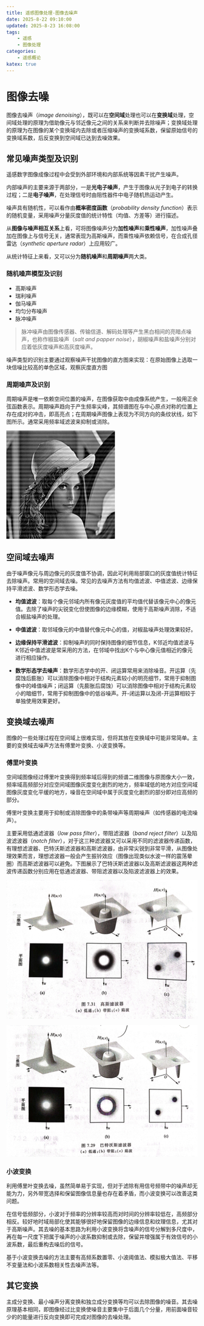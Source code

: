 ```yaml
---
title: 遥感图像处理-图像去噪声
date: 2025-8-22 09:10:00
updated: 2025-8-23 16:08:00
tags:
    - 遥感
    - 图像处理
categories:
    - 遥感概论
katex: true
---
```


# **图像去噪**
图像去噪声（$image\ denoising$），既可以在**空间域**处理也可以在**变换域**处理，空间域处理的原理为借助像元与邻近像元之间的关系来判断并去除噪声；变换域处理的原理为在图像的某个变换域内去除或者压缩噪声的变换域系数，保留原始信号的变换域系数，后反变换到空间域已达到去噪效果。

## **常见噪声类型及识别**
遥感数字图像成像过程中会受到外部环境和内部系统等因素干扰产生噪声。

内部噪声的主要来源于两部分，一是**光电子噪声**，产生于图像从光子到电子的转换过程；二是**电子噪声**，在处理信号时由阻性器件中电子随机热运动产生。   

噪声具有随机性，可以看作由**概率密度函数**（$probability\ density\ function$）表示的随机变量，采用噪声分量灰度值的统计特性（均值、方差等）进行描述。

从**图像与噪声相互关系**上看，可将图像噪声分为**加性噪声**和**乘性噪声**，加性噪声叠加在图像上与信号无关，通常表现为高斯噪声，而乘性噪声依赖信号，在合成孔径雷达（$synthetic\ aperture\ radar$）上应用较广。   

从统计特征上来看，又可以分为**随机噪声**和**周期噪声**两大类。   

### **随机噪声模型及识别**
* 高斯噪声
* 瑞利噪声
* 伽马噪声
* 均匀分布噪声
* 脉冲噪声     
> 脉冲噪声由图像传感器、传输信道、解码处理等产生黑白相间的亮暗点噪声，也称作椒盐噪声（$salt\ and \ papper\ noise$），胡椒噪声和盐噪声分别对应着低灰度噪声和高灰度噪声。     

噪声类型的识别主要通过观察噪声干扰图像的直方图来实现：在原始图像上选取一块信噪比较高的单色区域，观察灰度直方图

### **周期噪声及识别**
周期噪声是唯一依赖空间位置的噪声，在图像获取中由成像系统产生，一般用正余弦函数表示。周期噪声趋向于产生频率尖峰，其频谱图在与中心原点对称的位置上存在成对的冲击，即高亮点；在周期噪声图像上表现为不同方向的条纹状线，如下图所示。通常采用频率域滤波来抑制或消除。  

![图片1](https://github.com/NanCheng112/NanCheng112.github.io/blob/hexo/source/_posts/remote_sensing/pic_pro-4.png?raw=true)   

## **空间域去噪声**
由于噪声像元与周边像元的灰度值不协调，因此可利用局部窗口的灰度值统计特征去除噪声。常用的空间域去噪。常见的去噪声方法有均值滤波、中值滤波、边缘保持平滑滤波、数学形态学去噪。   
* **均值滤波**：取每个像元邻域内所有像元灰度值的平均值代替该像元中心的像元值。去除了噪声的尖锐变化但使图像的边缘模糊，使用于高斯噪声消除，不适合椒盐噪声的处理。   

* **中值滤波**：取邻域像元的中值替代像元中心的值，对椒盐噪声处理效果较好。   

* **边缘保持平滑滤波**：抑制噪声的同时保持图像的细节信息，K邻近均值滤波与K邻近中值滤波是常采用的方法，在邻域中找出K个与中心像元值相近的像元进行相应操作。   

* **数学形态学去噪声**：数学形态学中的开、闭运算常用来消除噪音。开运算（先腐蚀后膨胀）可以消除图像中相对于结构元素较小的明亮细节，常用于抑制图像中的峰值噪声；闭运算（先膨胀后腐蚀）可以消除图像中相对于结构元素较小的暗细节，常用于抑制图像中的低谷噪声。开-闭运算以及闭-开运算相较于单独使用效果更好。

## **变换域去噪声**
图像的一些处理过程在空间域上很难实现，但将其放在变换域中可能非常简单。主要的变换域去噪声方法有傅里叶变换、小波变换等。
### **傅里叶变换**
空间域图像经过傅里叶变换得到频率域后得到的频谱二维图像与原图像大小一致，频率域高频部分对应空间域图像灰度变化剧烈的地方，频率域低的地方对应空间域图像灰度变化平缓的地方，噪音在空间域中属于灰度变化剧烈的部分即对应高频的部分。  

傅里叶变换主要用于抑制或消除图像中的条带噪声等周期噪声（如传感器的电流噪声）。  

主要采用低通滤波器（$low\ pass\ filter$），带阻滤波器（$band\ reject\ filter$）以及陷波滤波器（$notch\ filter$），对于这三种滤波器又可以采用不同的滤波器传递函数，有理想滤波器、巴特沃斯滤波器和高斯滤波器，由非常尖锐到非常平滑，从图像处理效果而言，理想滤波器一般会产生振铃效应（图像出现类似水波一样的震荡晕圈）而高斯滤波器可以避免。下图展示了巴特沃斯滤波器以及高斯滤波器这两种滤波传递函数分别应用在低通滤波器、带阻滤波器以及陷波滤波器上的效果。   

![图片2](https://github.com/NanCheng112/NanCheng112.github.io/blob/hexo/source/_posts/remote_sensing/pic_pro-5.jpg?raw=true)      

![图片3](https://github.com/NanCheng112/NanCheng112.github.io/blob/hexo/source/_posts/remote_sensing/pic_pro-6.jpg?raw=true)   

### 小波变换
利用傅里叶变换去噪，虽然简单易于实现，但对于滤除有用信号频带中的噪声却无能为力，另外带宽选择和保留图像信息量也存在着矛盾，而小波变换可以改善这类问题。   

在信号低频部分，小波对于频率的分辨率较高而对时间的分辨率较低在，高频部分相反。较好地时域局部化使其能够很好地保留图像的边缘信息和纹理信息，尤其对于高斯噪声。其去噪的基本思路为利用小波变换将含噪声的信号分解到多尺度中，再在每一尺度下把属于噪声的小波系数抑制或去除，保留并增强属于有效信号的小波系数，最后重构去噪后的信号。   

基于小波变换去噪的方法主要有高频系数置零、小波阈值法、模拟极大值法、平移不变量法和小波系数相关性去噪声法等。

## 其它变换
主成分变换、最小噪声分离变换和独立成分变换等均可以去除图像的噪音。其去噪原理基本相同，即图像经过比变换使噪音主要集中于后面几个分量，用前面噪音较少的的能量进行反向变换即可完成对图像的去噪处理。